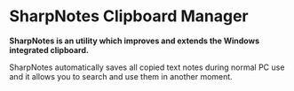 # SharpNotes Clipboard Manager
__SharpNotes is an utility which improves and extends the Windows integrated clipboard.__

SharpNotes automatically saves all copied text notes during normal PC use and it allows you to search and use them in another moment.
